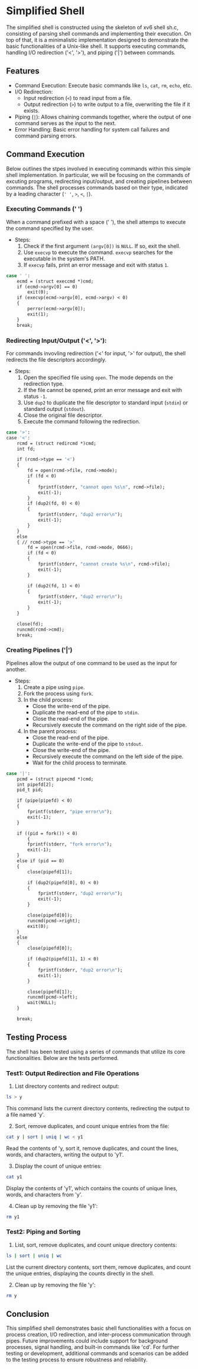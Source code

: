 # Simplified Shell

The simplified shell is constructed using the skeleton of xv6 shell sh.c, consisting of parsing shell commands and implementing their execution.
On top of that, it is a minimalistic implementation designed to demonstrate the basic functionalities of a Unix-like shell.
It supports executing commands, handling I/O redirection ('<', '>'), and piping ('|') between commands.


## Features
- Command Execution: Execute basic commands like `ls`, `cat`, `rm`, `echo`, etc.
- I/O Redirection:
    - Input redirection (`<`) to read input from a file.
    - Output redirection (`>`) to write output to a file, overwriting the file if it exists.
- Piping (`|`): Allows chaining commands together, where the output of one command serves as the input to the next.
- Error Handling: Basic error handling for system call failures and command parsing errors.


## Command Execution
Below outlines the stpes involved in executing commands within this simple shell implementation.
In particular, we will be focusing on the commands of excuting programs, redirecting input/output, and creating pipelines between commands.
The shell processes commands based on their type, indicated by a leading character (`' '`, `>`, `<`, `|`).

### Executing Commands (' ')
When a command prefixed with a space (' '), the shell attemps to execute the command specified by the user.

- Steps:
    1. Check if the first argument `(argv[0])` is `NULL`. If so, exit the shell.
    2. Use `execvp` to execute the command. `execvp` searches for the executable in the system's PATH.
    3. If `execvp` fails, print an error message and exit with status `1`.

```bash
case ' ':
    ecmd = (struct execcmd *)cmd;
    if (ecmd->argv[0] == 0)
        exit(0);
    if (execvp(ecmd->argv[0], ecmd->argv) < 0)
    {
        perror(ecmd->argv[0]);
        exit(1);
    }
    break;
```

### Redirecting Input/Output ('<', '>'):
For commands invovling redirection ('<' for input, '>' for output), the shell redirects the file descriptors accordingly.

- Steps:
    1. Open the specified file using `open`. The mode depends on the redirection type.
    2. If the file cannot be opened, print an error message and exit with status `-1`.
    3. Use `dup2` to duplicate the file descriptor to standard input (`stdin`) or standard output (`stdout`).
    4. Close the original file descriptor.
    5. Execute the command following the redirection.

```bash
case '>':
case '<':
    rcmd = (struct redircmd *)cmd;
    int fd;

    if (rcmd->type == '<')
    {
        fd = open(rcmd->file, rcmd->mode);
        if (fd < 0)
        {
            fprintf(stderr, "cannot open %s\n", rcmd->file);
            exit(-1);
        }
        if (dup2(fd, 0) < 0)
        {
            fprintf(stderr, "dup2 error\n");
            exit(-1);
        }
    }
    else
    { // rcmd->type == '>'
        fd = open(rcmd->file, rcmd->mode, 0666);
        if (fd < 0)
        {
            fprintf(stderr, "cannot create %s\n", rcmd->file);
            exit(-1);
        }

        if (dup2(fd, 1) < 0)
        {
            fprintf(stderr, "dup2 error\n");
            exit(-1);
        }
    }

    close(fd);
    runcmd(rcmd->cmd);
    break;
```

### Creating Pipelines ('|')
Pipelines allow the output of one command to be used as the input for another.

- Steps:
    1. Create a pipe using `pipe`.
    2. Fork the process using `fork`.
    3. In the child process:
        - Close the write-end of the pipe.
        - Duplicate the read-end of the pipe to `stdin`.
        - Close the read-end of the pipe.
        - Recursively execute the command on the right side of the pipe.
    4. In the parent process:
        - Close the read-end of the pipe.
        - Duplicate the write-end of the pipe to `stdout`.
        - Close the write-end of the pipe.
        - Recursively execute the command on the left side of the pipe.
        - Wait for the child process to terminate.

```bash
case '|':
    pcmd = (struct pipecmd *)cmd;
    int pipefd[2];
    pid_t pid;

    if (pipe(pipefd) < 0)
    {
        fprintf(stderr, "pipe error\n");
        exit(-1);
    }

    if ((pid = fork()) < 0)
        {
        fprintf(stderr, "fork error\n");
        exit(-1);
    }
    else if (pid == 0)
    {
        close(pipefd[1]);

        if (dup2(pipefd[0], 0) < 0)
        {
            fprintf(stderr, "dup2 error\n");
            exit(-1);
        }

        close(pipefd[0]);
        runcmd(pcmd->right);
        exit(0);
    }
    else
    {
        close(pipefd[0]);

        if (dup2(pipefd[1], 1) < 0)
        {
            fprintf(stderr, "dup2 error\n");
            exit(-1);
        }

        close(pipefd[1]);
        runcmd(pcmd->left);
        wait(NULL);
    }

    break;
```

## Testing Process
The shell has been tested using a series of commands that utilize its core functionalities. Below are the tests performed.

### Test1: Output Redirection and File Operations
1. List directory contents and redirect output:
```bash
ls > y
```
This command lists the current directory contents, redirecting the output to a file named 'y'.

2. Sort, remove duplicates, and count unique entries from the file:
```bash
cat y | sort | uniq | wc < y1
```
Read the contents of 'y, sort it, remove duplicates, and count the lines, words, and characters, writing the output to 'y1'.

3. Display the count of unique entries:
```bash
cat y1
```
Display the contents of 'y1', which contains the counts of unique lines, words, and characters from 'y'.

4. Clean up by removing the file 'y1':
```bash
rm y1
```

### Test2: Piping and Sorting
1. List, sort, remove duplicates, and count unique directory contents:
```bash
ls | sort | uniq | wc
```
List the current directory contents, sort them, remove duplicates, and count the unique entries, displaying the counts directly in the shell.

2. Clean up by removing the file 'y':
```bash
rm y
```


## Conclusion
This simplified shell demonstrates basic shell functionalities with a focus on process creation, I/O redirection, and inter-process communication through pipes.
Future improvements could include support for background processes, signal handling, and built-in commands like 'cd'.
For further testing or development, additional commands and scenarios can be added to the testing process to ensure robustness and reliability.
